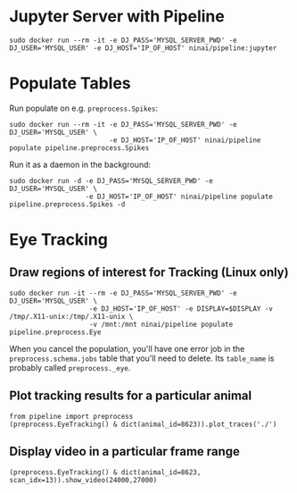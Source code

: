 # Jupyter Server with Pipeline

```
sudo docker run --rm -it -e DJ_PASS='MYSQL_SERVER_PWD' -e DJ_USER='MYSQL_USER' -e DJ_HOST='IP_OF_HOST' ninai/pipeline:jupyter
```

# Populate Tables

Run populate on e.g. `preprocess.Spikes`:

```
sudo docker run --rm -it -e DJ_PASS='MYSQL_SERVER_PWD' -e DJ_USER='MYSQL_USER' \
                         -e DJ_HOST='IP_OF_HOST' ninai/pipeline populate pipeline.preprocess.Spikes
```

Run it as a daemon in the background:

```
sudo docker run -d -e DJ_PASS='MYSQL_SERVER_PWD' -e DJ_USER='MYSQL_USER' \
                   -e DJ_HOST='IP_OF_HOST' ninai/pipeline populate pipeline.preprocess.Spikes -d
```

# Eye Tracking

## Draw regions of interest for Tracking (Linux only)

```
sudo docker run -it --rm -e DJ_PASS='MYSQL_SERVER_PWD' -e DJ_USER='MYSQL_USER' \
                    -e DJ_HOST='IP_OF_HOST' -e DISPLAY=$DISPLAY -v /tmp/.X11-unix:/tmp/.X11-unix \ 
                    -v /mnt:/mnt ninai/pipeline populate pipeline.preprocess.Eye 
```

When you cancel the population, you'll have one error job in the `preprocess.schema.jobs` table that you'll need to delete. 
Its `table_name` is probably called `preprocess._eye`.

## Plot tracking results for a particular animal

```
from pipeline import preprocess
(preprocess.EyeTracking() & dict(animal_id=8623)).plot_traces('./')
```

## Display video in a particular frame range

```
(preprocess.EyeTracking() & dict(animal_id=8623, scan_idx=13)).show_video(24000,27000)  
```